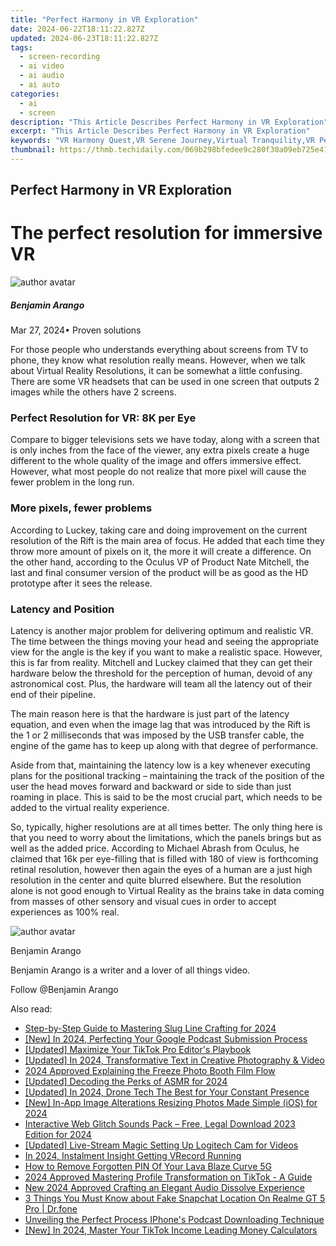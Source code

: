 ```yaml
---
title: "Perfect Harmony in VR Exploration"
date: 2024-06-22T18:11:22.827Z
updated: 2024-06-23T18:11:22.827Z
tags: 
  - screen-recording
  - ai video
  - ai audio
  - ai auto
categories: 
  - ai
  - screen
description: "This Article Describes Perfect Harmony in VR Exploration"
excerpt: "This Article Describes Perfect Harmony in VR Exploration"
keywords: "VR Harmony Quest,VR Serene Journey,Virtual Tranquility,VR Peaceful Adventure,Immersive Calm Exploration,Balanced VR Travel,Soothing VR Experience"
thumbnail: https://thmb.techidaily.com/069b298bfedee9c280f30a09eb725e41e8884f90fc111239be7bdf14c7e0c06b.jpg
---
```


## Perfect Harmony in VR Exploration

# The perfect resolution for immersive VR

![author avatar](https://images.wondershare.com/filmora/article-images/benjamin-arango-author.jpg)

##### Benjamin Arango

 Mar 27, 2024• Proven solutions

 For those people who understands everything about screens from TV to phone, they know what resolution really means. However, when we talk about Virtual Reality Resolutions, it can be somewhat a little confusing. There are some VR headsets that can be used in one screen that outputs 2 images while the others have 2 screens.

### Perfect Resolution for VR: 8K per Eye

 Compare to bigger televisions sets we have today, along with a screen that is only inches from the face of the viewer, any extra pixels create a huge different to the whole quality of the image and offers immersive effect. However, what most people do not realize that more pixel will cause the fewer problem in the long run.

### More pixels, fewer problems

 According to Luckey, taking care and doing improvement on the current resolution of the Rift is the main area of focus. He added that each time they throw more amount of pixels on it, the more it will create a difference. On the other hand, according to the Oculus VP of Product Nate Mitchell, the last and final consumer version of the product will be as good as the HD prototype after it sees the release.

### Latency and Position

 Latency is another major problem for delivering optimum and realistic VR. The time between the things moving your head and seeing the appropriate view for the angle is the key if you want to make a realistic space. However, this is far from reality. Mitchell and Luckey claimed that they can get their hardware below the threshold for the perception of human, devoid of any astronomical cost. Plus, the hardware will team all the latency out of their end of their pipeline.

 The main reason here is that the hardware is just part of the latency equation, and even when the image lag that was introduced by the Rift is the 1 or 2 milliseconds that was imposed by the USB transfer cable, the engine of the game has to keep up along with that degree of performance.

 Aside from that, maintaining the latency low is a key whenever executing plans for the positional tracking – maintaining the track of the position of the user the head moves forward and backward or side to side than just roaming in place. This is said to be the most crucial part, which needs to be added to the virtual reality experience.

 So, typically, higher resolutions are at all times better. The only thing here is that you need to worry about the limitations, which the panels brings but as well as the added price. According to Michael Abrash from Oculus, he claimed that 16k per eye-filling that is filled with 180 of view is forthcoming retinal resolution, however then again the eyes of a human are a just high resolution in the center and quite blurred elsewhere. But the resolution alone is not good enough to Virtual Reality as the brains take in data coming from masses of other sensory and visual cues in order to accept experiences as 100% real.

![author avatar](https://images.wondershare.com/filmora/article-images/benjamin-arango-author.jpg)

Benjamin Arango

Benjamin Arango is a writer and a lover of all things video.

Follow @Benjamin Arango


<ins class="adsbygoogle"
     style="display:block"
     data-ad-format="autorelaxed"
     data-ad-client="ca-pub-7571918770474297"
     data-ad-slot="1223367746"></ins>



<ins class="adsbygoogle"
     style="display:block"
     data-ad-client="ca-pub-7571918770474297"
     data-ad-slot="8358498916"
     data-ad-format="auto"
     data-full-width-responsive="true"></ins>


<span class="atpl-alsoreadstyle">Also read:</span>
<div><ul>
<li><a href="https://fox-http.techidaily.com/step-by-step-guide-to-mastering-slug-line-crafting-for-2024/"><u>Step-by-Step Guide to Mastering Slug Line Crafting for 2024</u></a></li>
<li><a href="https://fox-http.techidaily.com/new-in-2024-perfecting-your-google-podcast-submission-process/"><u>[New] In 2024, Perfecting Your Google Podcast Submission Process</u></a></li>
<li><a href="https://fox-http.techidaily.com/updated-maximize-your-tiktok-pro-editors-playbook/"><u>[Updated] Maximize Your TikTok  Pro Editor's Playbook</u></a></li>
<li><a href="https://fox-http.techidaily.com/updated-in-2024-transformative-text-in-creative-photography-and-video/"><u>[Updated] In 2024, Transformative Text in Creative Photography & Video</u></a></li>
<li><a href="https://fox-http.techidaily.com/2024-approved-explaining-the-freeze-photo-booth-film-flow/"><u>2024 Approved  Explaining the Freeze  Photo Booth Film Flow</u></a></li>
<li><a href="https://fox-http.techidaily.com/updated-decoding-the-perks-of-asmr-for-2024/"><u>[Updated] Decoding the Perks of ASMR for 2024</u></a></li>
<li><a href="https://fox-http.techidaily.com/updated-in-2024-drone-tech-the-best-for-your-constant-presence/"><u>[Updated] In 2024, Drone Tech  The Best for Your Constant Presence</u></a></li>
<li><a href="https://fox-http.techidaily.com/new-in-app-image-alterations-resizing-photos-made-simple-ios-for-2024/"><u>[New] In-App Image Alterations  Resizing Photos Made Simple (iOS) for 2024</u></a></li>
<li><a href="https://voice-adjusting.techidaily.com/interactive-web-glitch-sounds-pack-free-legal-download-2023-edition-for-2024/"><u>Interactive Web Glitch Sounds Pack – Free, Legal Download 2023 Edition for 2024</u></a></li>
<li><a href="https://digital-screen-recording.techidaily.com/updated-live-stream-magic-setting-up-logitech-cam-for-videos/"><u>[Updated] Live-Stream Magic  Setting Up Logitech Cam for Videos</u></a></li>
<li><a href="https://digital-screen-recording.techidaily.com/in-2024-instalment-insight-getting-vrecord-running/"><u>In 2024, Instalment Insight  Getting VRecord Running</u></a></li>
<li><a href="https://android-unlock.techidaily.com/how-to-remove-forgotten-pin-of-your-lava-blaze-curve-5g-by-drfone-android/"><u>How to Remove Forgotten PIN Of Your Lava Blaze Curve 5G</u></a></li>
<li><a href="https://tiktok-video-files.techidaily.com/2024-approved-mastering-profile-transformation-on-tiktok-a-guide/"><u>2024 Approved  Mastering Profile Transformation on TikTok - A Guide</u></a></li>
<li><a href="https://sound-tweaking.techidaily.com/new-2024-approved-crafting-an-elegant-audio-dissolve-experience/"><u>New 2024 Approved Crafting an Elegant Audio Dissolve Experience</u></a></li>
<li><a href="https://location-social.techidaily.com/3-things-you-must-know-about-fake-snapchat-location-on-realme-gt-5-pro-drfone-by-drfone-virtual-android/"><u>3 Things You Must Know about Fake Snapchat Location On Realme GT 5 Pro | Dr.fone</u></a></li>
<li><a href="https://extra-lessons.techidaily.com/unveiling-the-perfect-process-iphones-podcast-downloading-technique/"><u>Unveiling the Perfect Process  IPhone's Podcast Downloading Technique</u></a></li>
<li><a href="https://tiktok-video-recordings.techidaily.com/new-in-2024-master-your-tiktok-income-leading-money-calculators/"><u>[New] In 2024, Master Your TikTok Income  Leading Money Calculators</u></a></li>
</ul></div>
